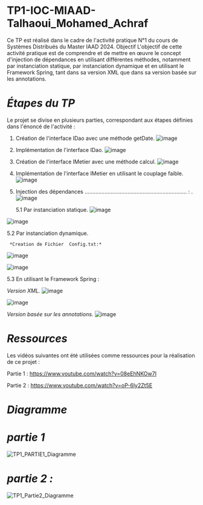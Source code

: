 # TP1-IOC-MIAAD-Talhaoui_Mohamed_Achraf
Ce TP est réalisé dans le cadre de l'activité pratique N°1 du cours de Systèmes Distribués du Master IAAD 2024.
Objectif
L'objectif de cette activité pratique est de comprendre et de mettre en œuvre le concept d'injection de dépendances en utilisant différentes méthodes, notamment par instanciation statique, par instanciation dynamique et en utilisant le Framework Spring, tant dans sa version XML que dans sa version basée sur les annotations.

# *Étapes du TP*
Le projet se divise en plusieurs parties, correspondant aux étapes définies dans l'énoncé de l'activité :

1. Création de l'interface IDao avec une méthode getDate.
   ![image](https://github.com/ACHRAF-TALHAOUI/TP1-IOC-MIAAD-Talhaoui_Mohamed_Achraf/assets/137435554/cf628e79-d157-43d2-97b4-3580c6eba0eb)

3. Implémentation de l'interface IDao.
   ![image](https://github.com/ACHRAF-TALHAOUI/TP1-IOC-MIAAD-Talhaoui_Mohamed_Achraf/assets/137435554/b8e0bae9-478c-4b06-a731-42a464e656f8)

4. Création de l'interface IMetier avec une méthode calcul.
   ![image](https://github.com/ACHRAF-TALHAOUI/TP1-IOC-MIAAD-Talhaoui_Mohamed_Achraf/assets/137435554/6634da53-ad63-4f3e-9510-383a2d43bbfc)

5. Implémentation de l'interface IMetier en utilisant le couplage faible.
   ![image](https://github.com/ACHRAF-TALHAOUI/TP1-IOC-MIAAD-Talhaoui_Mohamed_Achraf/assets/137435554/d480d4f1-9fbc-4c58-8d12-797216e25338)
   

7. Injection des dépendances    ...................................................................             :                                                                .
 ![image](https://github.com/ACHRAF-TALHAOUI/TP1-IOC-MIAAD-Talhaoui_Mohamed_Achraf/assets/137435554/b551296a-5d1e-4762-93cd-dca36aee7f9b)

   5.1 Par instanciation statique.
   ![image](https://github.com/ACHRAF-TALHAOUI/TP1-IOC-MIAAD-Talhaoui_Mohamed_Achraf/assets/137435554/281b1b94-16fa-4e1d-9ece-d51570a187e8)

![image](https://github.com/ACHRAF-TALHAOUI/TP1-IOC-MIAAD-Talhaoui_Mohamed_Achraf/assets/137435554/63001a98-e298-4c77-b87d-59af5de8fa99)

 
   5.2 Par instanciation dynamique.
   
     *Creation de Fichier  Config.txt:*
   ![image](https://github.com/ACHRAF-TALHAOUI/TP1-IOC-MIAAD-Talhaoui_Mohamed_Achraf/assets/137435554/6fc6d318-1776-4ca5-9b66-abfa21ef3dc1)

   ![image](https://github.com/ACHRAF-TALHAOUI/TP1-IOC-MIAAD-Talhaoui_Mohamed_Achraf/assets/137435554/e7fd63d6-f318-46c7-9b7f-5baa8cc48ac5)

 
   5.3 En utilisant le Framework Spring :
   
   *Version XML.*
   ![image](https://github.com/ACHRAF-TALHAOUI/TP1-IOC-MIAAD-Talhaoui_Mohamed_Achraf/assets/137435554/f9224f83-c7df-40b7-b774-e1f6fc96e0dc)

   ![image](https://github.com/ACHRAF-TALHAOUI/TP1-IOC-MIAAD-Talhaoui_Mohamed_Achraf/assets/137435554/c0caa50b-21f4-4c8a-a0ec-06bcfe6944de)

   *Version basée sur les annotations.*
   ![image](https://github.com/ACHRAF-TALHAOUI/TP1-IOC-MIAAD-Talhaoui_Mohamed_Achraf/assets/137435554/846f7338-26fc-47b5-8d17-86d18ee78adc)

# *Ressources*
Les vidéos suivantes ont été utilisées comme ressources pour la réalisation de ce projet :

Partie 1 : https://www.youtube.com/watch?v=08eEhNKOw7I

Partie 2 : https://www.youtube.com/watch?v=oP-6ly2Zt5E
# *Diagramme*
# *partie 1*
![TP1_PARTIE1_Diagramme](https://github.com/ACHRAF-TALHAOUI/TP1-IOC-MIAAD-Talhaoui_Mohamed_Achraf/assets/137435554/cff18260-b3ff-4722-bdc2-0d1c17276679)
# *partie 2 :*
![TP1_Partie2_Diagramme](https://github.com/ACHRAF-TALHAOUI/TP1-IOC-MIAAD-Talhaoui_Mohamed_Achraf/assets/137435554/4e57ebd0-6ce4-4f07-ad4a-874fcd5dc7c3)
